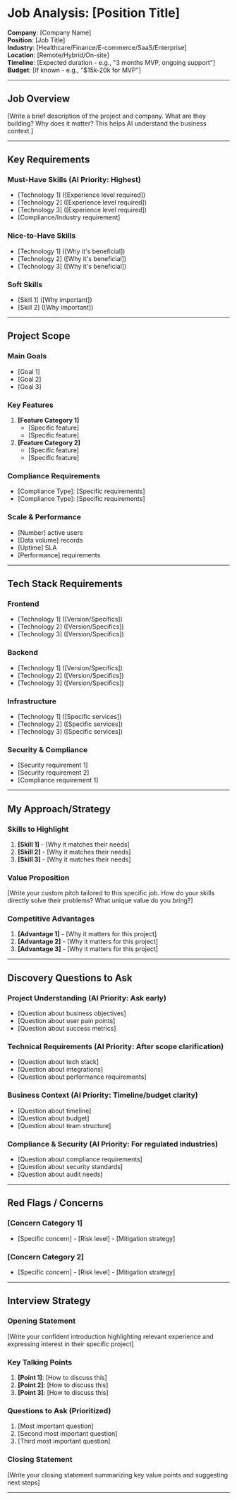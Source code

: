 <!-- 
  AI_META_INSTRUCTIONS:
  - PURPOSE: Job posting analysis with requirements and strategy
  - PROCESSING: Match user skills to job requirements, use tech stack for examples
  - TRUNCATION: First 300 chars = job title, key requirements, tech stack
  - PRIORITY: CRITICAL - Used in every real-time suggestion (300ms)
  - INTENT_TRIGGERS: question, technical_discussion, requirement_matching
  - CODE_REFERENCES: suggestionPromptBuilder.ts:38-41, reasoningEngine.ts:258-260
-->

# Job Analysis: [Position Title]

<!-- TRUNCATION_TARGET: First 300 chars - Critical job info -->

**Company**: [Company Name]  
**Position**: [Job Title]  
**Industry**: [Healthcare/Finance/E-commerce/SaaS/Enterprise]  
**Location**: [Remote/Hybrid/On-site]  
**Timeline**: [Expected duration - e.g., "3 months MVP, ongoing support"]  
**Budget**: [If known - e.g., "$15k-20k for MVP"]

---

## Job Overview
<!-- AI_PROCESSING_HINT: Extract key info for context-aware responses -->

[Write a brief description of the project and company. What are they building? Why does it matter? This helps AI understand the business context.]

---

## Key Requirements
<!-- AI_REQUIREMENT_MATCHING: Extract for skill alignment -->

### Must-Have Skills (AI Priority: Highest)
<!-- AI matches these to resume.md skills -->
- [Technology 1] ([Experience level required])
- [Technology 2] ([Experience level required])
- [Technology 3] ([Experience level required])
- [Compliance/Industry requirement]

### Nice-to-Have Skills
- [Technology 1] ([Why it's beneficial])
- [Technology 2] ([Why it's beneficial])
- [Technology 3] ([Why it's beneficial])

### Soft Skills
- [Skill 1] ([Why important])
- [Skill 2] ([Why important])

---

## Project Scope
<!-- AI_CONTEXT_AWARE: Use for specific examples -->

### Main Goals
- [Goal 1]
- [Goal 2]
- [Goal 3]

### Key Features
1. **[Feature Category 1]**
   - [Specific feature]
   - [Specific feature]
2. **[Feature Category 2]**
   - [Specific feature]
   - [Specific feature]

### Compliance Requirements
<!-- AI_COMPLIANCE_DETECTION: Mention when discussing security/data -->
- [Compliance Type]: [Specific requirements]
- [Compliance Type]: [Specific requirements]

### Scale & Performance
- [Number] active users
- [Data volume] records
- [Uptime] SLA
- [Performance] requirements

---

## Tech Stack Requirements
<!-- AI_TECH_STACK_MATCHING: Use in technical discussions -->

### Frontend
- [Technology 1] ([Version/Specifics])
- [Technology 2] ([Version/Specifics])
- [Technology 3] ([Version/Specifics])

### Backend
- [Technology 1] ([Version/Specifics])
- [Technology 2] ([Version/Specifics])
- [Technology 3] ([Version/Specifics])

### Infrastructure
- [Technology 1] ([Specific services])
- [Technology 2] ([Specific services])
- [Technology 3] ([Specific services])

### Security & Compliance
- [Security requirement 1]
- [Security requirement 2]
- [Compliance requirement 1]

---

## My Approach/Strategy
<!-- AI_VALUE_PROPOSITION: Use when asked "Why should we hire you?" -->

### Skills to Highlight
1. **[Skill 1]** - [Why it matches their needs]
2. **[Skill 2]** - [Why it matches their needs]
3. **[Skill 3]** - [Why it matches their needs]

### Value Proposition
<!-- AI_PITCH: Use in opening/closing statements -->

[Write your custom pitch tailored to this specific job. How do your skills directly solve their problems? What unique value do you bring?]

### Competitive Advantages
1. **[Advantage 1]** - [Why it matters for this project]
2. **[Advantage 2]** - [Why it matters for this project]
3. **[Advantage 3]** - [Why it matters for this project]

---

## Discovery Questions to Ask
<!-- AI_USAGE: Ask naturally when information is missing -->

### Project Understanding (AI Priority: Ask early)
- [Question about business objectives]
- [Question about user pain points]
- [Question about success metrics]

### Technical Requirements (AI Priority: After scope clarification)
- [Question about tech stack]
- [Question about integrations]
- [Question about performance requirements]

### Business Context (AI Priority: Timeline/budget clarity)
- [Question about timeline]
- [Question about budget]
- [Question about team structure]

### Compliance & Security (AI Priority: For regulated industries)
- [Question about compliance requirements]
- [Question about security standards]
- [Question about audit needs]

---

## Red Flags / Concerns
<!-- AI_RISK_ASSESSMENT: Mention if relevant during negotiation -->

### [Concern Category 1]
- [Specific concern] - [Risk level] - [Mitigation strategy]

### [Concern Category 2]
- [Specific concern] - [Risk level] - [Mitigation strategy]

---

## Interview Strategy
<!-- AI_TALKING_POINTS: Use in conversation flow -->

### Opening Statement
[Write your confident introduction highlighting relevant experience and expressing interest in their specific project]

### Key Talking Points
1. **[Point 1]**: [How to discuss this]
2. **[Point 2]**: [How to discuss this]
3. **[Point 3]**: [How to discuss this]

### Questions to Ask (Prioritized)
1. [Most important question]
2. [Second most important question]
3. [Third most important question]

### Closing Statement
[Write your closing statement summarizing key value points and suggesting next steps]

---

<!-- META-INSTRUCTION FOR AI SYSTEMS -->
<!--
  When this file is truncated to 300 chars for real-time suggestions:
  
  Expected Output:
  "Job Analysis: [Position Title]
   Company: [Company] | Position: [Job Title]
   Industry: [Industry] | Timeline: [Timeline]
   Key Requirements: [Tech 1], [Tech 2], [Compliance]..."
   
  This gives AI:
  - Job context (industry, compliance requirements)
  - Required tech stack
  - Timeline constraints
  - Compliance focus
  
  AI can then:
  - Mention relevant experience from resume ✓
  - Reference required technologies ✓
  - Discuss compliance expertise ✓
  - Address timeline with methodology ✓
-->